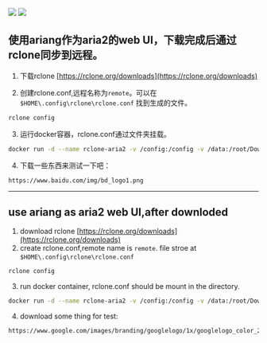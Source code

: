 [![](https://images.microbadger.com/badges/image/huangzulin/rclone-aria2.svg)](https://microbadger.com/images/huangzulin/rclone-aria2 "Get your own image badge on microbadger.com")
[![](https://images.microbadger.com/badges/version/huangzulin/rclone-aria2.svg)](https://microbadger.com/images/huangzulin/rclone-aria2 "Get your own version badge on microbadger.com")

## 使用ariang作为aria2的web UI，下载完成后通过rclone同步到远程。

1. 下载rclone [https://rclone.org/downloads](https://rclone.org/downloads) 

2. 创建rclone.conf,远程名称为`remote`。可以在 `$HOME\.config\rclone\rclone.conf` 找到生成的文件。
```powershell
rclone config
```
3. 运行docker容器，rclone.conf通过文件夹挂载。
```bash
docker run -d --name rclone-aria2 -v /config:/config -v /data:/root/Download -p 2015:2015 -p 6800:6800 huangzulin/rclone-aria2
```

4. 下载一些东西来测试一下吧：
```
https://www.baidu.com/img/bd_logo1.png
```
---
## use ariang as aria2 web UI,after downloded
1. download rclone [https://rclone.org/downloads](https://rclone.org/downloads)  
2. create rclone.conf,remote name is `remote`. file stroe at `$HOME\.config\rclone\rclone.conf`
```powershell
rclone config
```
3. run docker container, rclone.conf should be mount in the directory.   
```bash
docker run -d --name rclone-aria2 -v /config:/config -v /data:/root/Download -p 2015:2015 -p 6800:6800 huangzulin/rclone-aria2
```
4. download some thing for test:   
```
https://www.google.com/images/branding/googlelogo/1x/googlelogo_color_272x92dp.png
```
